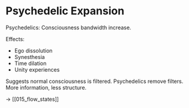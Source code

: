# Psychedelic Expansion

Psychedelics: Consciousness bandwidth increase.

Effects:
- Ego dissolution
- Synesthesia
- Time dilation
- Unity experiences

Suggests normal consciousness is filtered.
Psychedelics remove filters.
More information, less structure.

→ [[015_flow_states]]